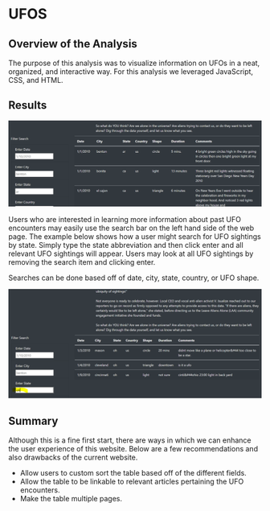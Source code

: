 # UFOS

## Overview of the Analysis
The purpose of this analysis was to visualize information on UFOs in a neat, organized, and interactive way. For this analysis we leveraged JavaScript, CSS, and HTML. 

## Results
![alt text](https://github.com/griswld2/UFOS/blob/main/Other/Search%20Results%20No%20Filter.PNG)

Users who are interested in learning more information about past UFO encounters may easily use the search bar on the left hand side of the web page. The example below shows how a user might search for UFO sightings by state. Simply type the state abbreviation and then click enter and all relevant UFO sightings will appear. Users may look at all UFO sightings by removing the search item and clicking enter.

Searches can be done based off of date, city, state, country, or UFO shape. 

![alt text](https://github.com/griswld2/UFOS/blob/main/Other/Example%20Search%20Result.PNG)

## Summary
Although this is a fine first start, there are ways in which we can enhance the user experience of this website. Below are a few recommendations and also drawbacks of the current website.

* Allow users to custom sort the table based off of the different fields.
* Allow the table to be linkable to relevant articles pertaining the UFO encounters.
* Make the table multiple pages.


